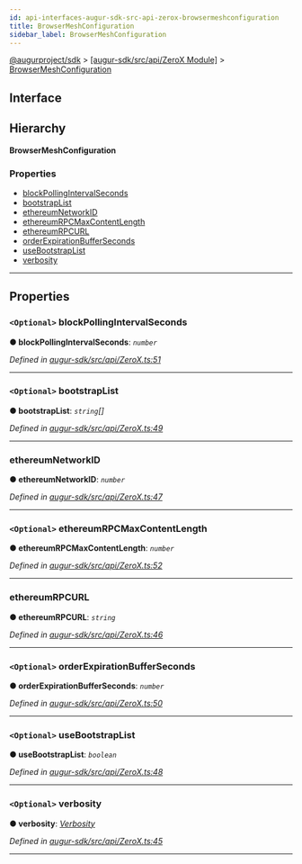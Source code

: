 ```yaml
---
id: api-interfaces-augur-sdk-src-api-zerox-browsermeshconfiguration
title: BrowserMeshConfiguration
sidebar_label: BrowserMeshConfiguration
---
```


[@augurproject/sdk](api-readme.md) > [[augur-sdk/src/api/ZeroX Module]](api-modules-augur-sdk-src-api-zerox-module.md) > [BrowserMeshConfiguration](api-interfaces-augur-sdk-src-api-zerox-browsermeshconfiguration.md)

## Interface

## Hierarchy

**BrowserMeshConfiguration**

### Properties

* [blockPollingIntervalSeconds](api-interfaces-augur-sdk-src-api-zerox-browsermeshconfiguration.md#blockpollingintervalseconds)
* [bootstrapList](api-interfaces-augur-sdk-src-api-zerox-browsermeshconfiguration.md#bootstraplist)
* [ethereumNetworkID](api-interfaces-augur-sdk-src-api-zerox-browsermeshconfiguration.md#ethereumnetworkid)
* [ethereumRPCMaxContentLength](api-interfaces-augur-sdk-src-api-zerox-browsermeshconfiguration.md#ethereumrpcmaxcontentlength)
* [ethereumRPCURL](api-interfaces-augur-sdk-src-api-zerox-browsermeshconfiguration.md#ethereumrpcurl)
* [orderExpirationBufferSeconds](api-interfaces-augur-sdk-src-api-zerox-browsermeshconfiguration.md#orderexpirationbufferseconds)
* [useBootstrapList](api-interfaces-augur-sdk-src-api-zerox-browsermeshconfiguration.md#usebootstraplist)
* [verbosity](api-interfaces-augur-sdk-src-api-zerox-browsermeshconfiguration.md#verbosity)

---

## Properties

<a id="blockpollingintervalseconds"></a>

### `<Optional>` blockPollingIntervalSeconds

**● blockPollingIntervalSeconds**: *`number`*

*Defined in [augur-sdk/src/api/ZeroX.ts:51](https://github.com/AugurProject/augur/blob/0787bf1a23/packages/augur-sdk/src/api/ZeroX.ts#L51)*

___
<a id="bootstraplist"></a>

### `<Optional>` bootstrapList

**● bootstrapList**: *`string`[]*

*Defined in [augur-sdk/src/api/ZeroX.ts:49](https://github.com/AugurProject/augur/blob/0787bf1a23/packages/augur-sdk/src/api/ZeroX.ts#L49)*

___
<a id="ethereumnetworkid"></a>

###  ethereumNetworkID

**● ethereumNetworkID**: *`number`*

*Defined in [augur-sdk/src/api/ZeroX.ts:47](https://github.com/AugurProject/augur/blob/0787bf1a23/packages/augur-sdk/src/api/ZeroX.ts#L47)*

___
<a id="ethereumrpcmaxcontentlength"></a>

### `<Optional>` ethereumRPCMaxContentLength

**● ethereumRPCMaxContentLength**: *`number`*

*Defined in [augur-sdk/src/api/ZeroX.ts:52](https://github.com/AugurProject/augur/blob/0787bf1a23/packages/augur-sdk/src/api/ZeroX.ts#L52)*

___
<a id="ethereumrpcurl"></a>

###  ethereumRPCURL

**● ethereumRPCURL**: *`string`*

*Defined in [augur-sdk/src/api/ZeroX.ts:46](https://github.com/AugurProject/augur/blob/0787bf1a23/packages/augur-sdk/src/api/ZeroX.ts#L46)*

___
<a id="orderexpirationbufferseconds"></a>

### `<Optional>` orderExpirationBufferSeconds

**● orderExpirationBufferSeconds**: *`number`*

*Defined in [augur-sdk/src/api/ZeroX.ts:50](https://github.com/AugurProject/augur/blob/0787bf1a23/packages/augur-sdk/src/api/ZeroX.ts#L50)*

___
<a id="usebootstraplist"></a>

### `<Optional>` useBootstrapList

**● useBootstrapList**: *`boolean`*

*Defined in [augur-sdk/src/api/ZeroX.ts:48](https://github.com/AugurProject/augur/blob/0787bf1a23/packages/augur-sdk/src/api/ZeroX.ts#L48)*

___
<a id="verbosity"></a>

### `<Optional>` verbosity

**● verbosity**: *[Verbosity](api-enums-augur-sdk-src-api-zerox-verbosity.md)*

*Defined in [augur-sdk/src/api/ZeroX.ts:45](https://github.com/AugurProject/augur/blob/0787bf1a23/packages/augur-sdk/src/api/ZeroX.ts#L45)*

___

